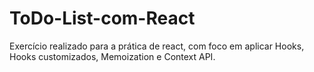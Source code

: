 # ToDo-List-com-React
Exercício realizado para a prática de react, com foco em aplicar Hooks, Hooks customizados, Memoization e Context API.
